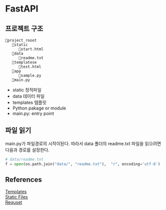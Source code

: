 # FastAPI

## 프로젝트 구조

```
📂project_rooot
   📂static
      📄start.html
   📂data      
      📄readme.txt
   📂templatese      
      📄test.html
   📂app
      📄sample.py
   📄main.py
```

* static 정적파일
* data 데이터 파일 
* templates 템플릿 
* Python pakage or module
* main.py:  entry point 

## 파일 읽기 
main.py가 파일경로의 시작이된다. 따라서 data 폴더의 readme.txt 파일을 읽으려면  다음과 경로를 설정한다. 
```python
# data/readme.txt
f = open(os.path.join("data/", "readme.txt"),  "r", encoding='utf-8')
```




## References
[Templates](https://fastapi.tiangolo.com/advanced/templates/)          
[Static Files](https://fastapi.tiangolo.com/tutorial/static-files/)     
[Requset](https://www.starlette.io/requests/)     


